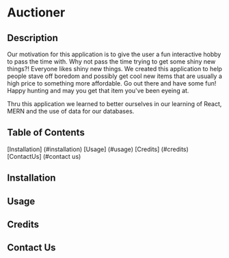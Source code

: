 # Auctioner

## Description

Our motivation for this application is to give the user a fun interactive hobby to pass the time with. Why not pass the time trying to get some shiny new things?! Everyone likes shiny new things. We created this application to help people stave off boredom and possibly get cool new items that are usually a high price to something more affordable. Go out there and have some fun! Happy hunting and may you get that item you've been eyeing at.

Thru this application we learned to better ourselves in our learning of React, MERN and the use of data for our databases.

## Table of Contents

[Installation] (#installation)
[Usage] (#usage)
[Credits] (#credits)
[ContactUs] (#contact us)

## Installation

## Usage

## Credits

## Contact Us
